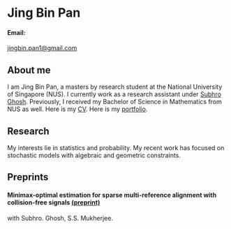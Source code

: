 # Jing Bin Pan

#### Email:
jingbin.pan1@gmail.com

## About me
I am Jing Bin Pan, a masters by research student at the National University of Singapore (NUS). I currently work as a research assistant under [Subhro Ghosh](https://subhro-ghosh.github.io/). Previously, I received my Bachelor of Science in Mathematics from NUS as well. Here is my [CV](/CV.pdf). Here is my [portfolio](https://panjb1.github.io/Portfolio/).

## Research

My interests lie in statistics and probability. My recent work has focused on stochastic models with algebraic and geometric constraints.

## Preprints
#### Minimax-optimal estimation for sparse multi-reference alignment with collision-free signals [(preprint)](https://arxiv.org/abs/2312.07839)
with Subhro. Ghosh, S.S. Mukherjee.
